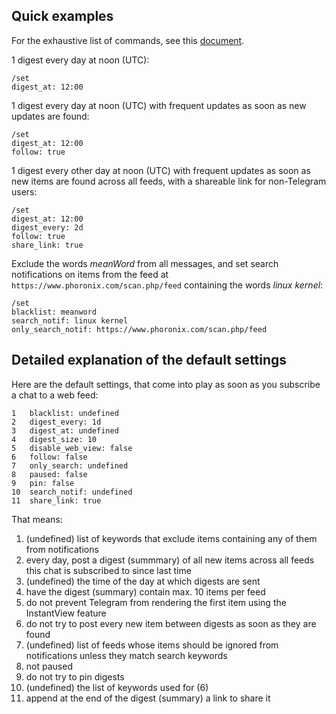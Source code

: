 ## Quick examples

For the exhaustive list of commands, see this [document](https://github.com/why-not-try-calmer/feedfarer2/blob/master/COMMANDS.md).

1 digest every day at noon (UTC):

```
/set
digest_at: 12:00 
```

1 digest every day at noon (UTC) with frequent updates as soon as new updates are found:

```
/set
digest_at: 12:00
follow: true 
```

1 digest every other day at noon (UTC) with frequent updates as soon as new items are found across all feeds, with a shareable link for non-Telegram users:

```
/set
digest_at: 12:00
digest_every: 2d
follow: true 
share_link: true
```

Exclude the words _meanWord_ from all messages, and set search notifications on items from the feed at `https://www.phoronix.com/scan.php/feed` containing the words _linux kernel_:

```
/set
blacklist: meanword
search_notif: linux kernel
only_search_notif: https://www.phoronix.com/scan.php/feed
```

## Detailed explanation of the default settings
Here are the default settings, that come into play as soon as you subscribe a chat to a web feed:
```
1   blacklist: undefined
2   digest_every: 1d
3   digest_at: undefined
4   digest_size: 10
5   disable_web_view: false
6   follow: false
7   only_search: undefined
8   paused: false
9   pin: false
10  search_notif: undefined
11  share_link: true
```

That means:
1. (undefined) list of keywords that exclude items containing any of them from notifications
2. every day, post a digest (summmary) of all new items across all feeds this chat is subscribed to since last time
3. (undefined) the time of the day at which digests are sent
4. have the digest (summary) contain max. 10 items per feed
5. do not prevent Telegram from rendering the first item using the InstantView feature
6. do not try to post every new item between digests as soon as they are found
7. (undefined) list of feeds whose items should be ignored from notifications unless they match search keywords
8. not paused
9. do not try to pin digests
10. (undefined) the list of keywords used for (6)
11. append at the end of the digest (summary) a link to share it
